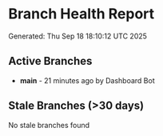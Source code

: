 # Branch Health Report
Generated: Thu Sep 18 18:10:12 UTC 2025

## Active Branches
- **main** - 21 minutes ago by Dashboard Bot

## Stale Branches (>30 days)
No stale branches found

